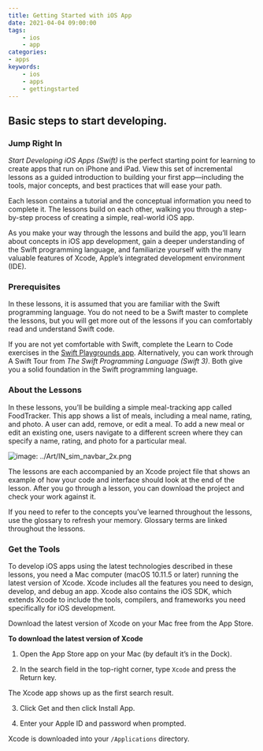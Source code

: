 ```yaml
---
title: Getting Started with iOS App
date: 2021-04-04 09:00:00
tags:
    - ios
    - app
categories:
- apps
keywords:
    - ios
    - apps
    - gettingstarted
---
```

## Basic steps to start developing.

### Jump Right In

_Start Developing iOS Apps (Swift)_  is the perfect starting point for learning to create apps that run on iPhone and iPad. View this set of incremental lessons as a guided introduction to building your first app—including the tools, major concepts, and best practices that will ease your path.

Each lesson contains a tutorial and the conceptual information you need to complete it. The lessons build on each other, walking you through a step-by-step process of creating a simple, real-world iOS app.

As you make your way through the lessons and build the app, you’ll learn about concepts in iOS app development, gain a deeper understanding of the Swift programming language, and familiarize yourself with the many valuable features of Xcode, Apple’s integrated development environment (IDE).

### Prerequisites

In these lessons, it is assumed that you are familiar with the Swift programming language. You do not need to be a Swift master to complete the lessons, but you will get more out of the lessons if you can comfortably read and understand Swift code.

If you are not yet comfortable with Swift, complete the Learn to Code exercises in the  [Swift Playgrounds app](https://itunes.apple.com/us/app/swift-playgrounds/id908519492?mt=8). Alternatively, you can work through  A Swift Tour  from  _The Swift Programming Language (Swift 3)_. Both give you a solid foundation in the Swift programming language.

### About the Lessons

In these lessons, you’ll be building a simple meal-tracking app called FoodTracker. This app shows a list of meals, including a meal name, rating, and photo. A user can add, remove, or edit a meal. To add a new meal or edit an existing one, users navigate to a different screen where they can specify a name, rating, and photo for a particular meal.

![image: ../Art/IN_sim_navbar_2x.png](https://developer.apple.com/library/archive/referencelibrary/GettingStarted/DevelopiOSAppsSwift/Art/IN_sim_navbar_2x.png)

The lessons are each accompanied by an Xcode project file that shows an example of how your code and interface should look at the end of the lesson. After you go through a lesson, you can download the project and check your work against it.

If you need to refer to the concepts you’ve learned throughout the lessons, use the glossary to refresh your memory. Glossary terms are linked throughout the lessons.

### Get the Tools

To develop iOS apps using the latest technologies described in these lessons, you need a Mac computer (macOS 10.11.5 or later) running the latest version of Xcode. Xcode includes all the features you need to design, develop, and debug an app. Xcode also contains the iOS SDK, which extends Xcode to include the tools, compilers, and frameworks you need specifically for iOS development.

Download the latest version of Xcode on your Mac free from the App Store.

**To download the latest version of Xcode**

1.  Open the App Store app on your Mac (by default it’s in the Dock).

2.  In the search field in the top-right corner, type  `Xcode`  and press the Return key.

   The Xcode app shows up as the first search result.

3.  Click Get and then click Install App.

4.  Enter your Apple ID and password when prompted.

   Xcode is downloaded into your  `/Applications`  directory.
